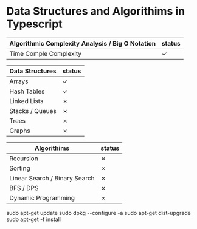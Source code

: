 # Data Structures and Algorithims in Typescript
<!--&check;-->
<!--&cross;-->
| Algorithmic Complexity Analysis / Big O Notation               | status |
| ------------------------------------------------- | ---- |
| Time Comple Complexity  | &check; |

| Data Structures                                   | status |
| ------------------------------------------------- | ---- |
| Arrays  | &check; |
| Hash Tables  | &check; |
| Linked Lists  | &cross; |
| Stacks / Queues  | &cross; |
|  Trees | &cross; |
|  Graphs | &cross; |

| Algorithims                                       | status |
| ------------------------------------------------- | ---- |
| Recursion  | &cross; |
| Sorting  | &cross; |
| Linear Search / Binary Search | &cross; |
| BFS / DPS | &cross; |
| Dynamic Programming  | &cross; |

sudo apt-get update
sudo dpkg --configure -a
sudo apt-get dist-upgrade
sudo apt-get -f install